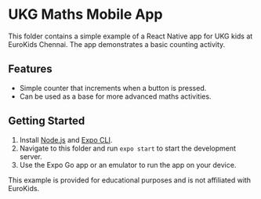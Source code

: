 # UKG Maths Mobile App

This folder contains a simple example of a React Native app for UKG kids at EuroKids Chennai. The app demonstrates a basic counting activity.

## Features

- Simple counter that increments when a button is pressed.
- Can be used as a base for more advanced maths activities.

## Getting Started

1. Install [Node.js](https://nodejs.org/) and [Expo CLI](https://docs.expo.dev/workflow/expo-cli/).
2. Navigate to this folder and run `expo start` to start the development server.
3. Use the Expo Go app or an emulator to run the app on your device.

This example is provided for educational purposes and is not affiliated with EuroKids.
